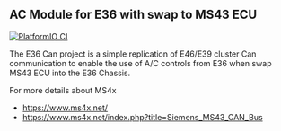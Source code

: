 ## AC Module for E36 with swap to MS43 ECU

[![PlatformIO CI](https://github.com/ffrizzo/e36-can/actions/workflows/build.yml/badge.svg)](https://github.com/ffrizzo/e36-can/actions/workflows/build.yml)

The E36 Can project is a simple replication of E46/E39 cluster Can communication to enable the use of A/C controls from E36 when swap MS43 ECU into the E36 Chassis.

For more details about MS4x

* <https://www.ms4x.net/>
* <https://www.ms4x.net/index.php?title=Siemens_MS43_CAN_Bus>
